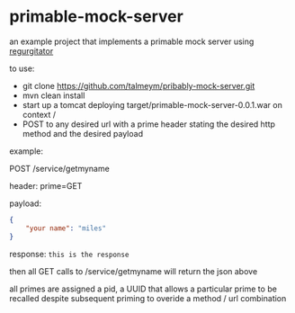 # primable-mock-server
an example project that implements a primable mock server using [regurgitator](http://github.com/talmeym/regurgitator-all)

to use:

- git clone https://github.com/talmeym/pribably-mock-server.git
- mvn clean install
- start up a tomcat deploying target/primable-mock-server-0.0.1.war on context /
- POST to any desired url with a prime header stating the desired http method and the desired payload
 
example:

POST /service/getmyname

header: prime=GET

payload:
```json
{
    "your name": "miles"
}
```

response: ``this is the response``

then all GET calls to /service/getmyname will return the json above

all primes are assigned a pid, a UUID that allows a particular prime to be recalled despite subsequent priming to overide a method / url combination


